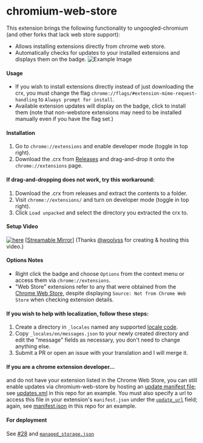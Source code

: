 # chromium-web-store
This extension brings the following functionality to ungoogled-chromium (and other forks that lack web store support):
- Allows installing extensions directly from chrome web store.
- Automatically checks for updates to your installed extensions and displays them on the badge.
![Example Image](https://raw.githubusercontent.com/NeverDecaf/chromium-web-store/master/sample2.PNG)
#### Usage
- If you wish to install extensions directly instead of just downloading the crx, you must change the flag `chrome://flags/#extension-mime-request-handling` to `Always prompt for install`.
- Available extension updates will display on the badge, click to install them (note that non-webstore extensions may need to be installed manually even if you have the flag set.)
#### Installation
1. Go to `chrome://extensions` and enable developer mode (toggle in top right).
2. Download the .crx from [Releases](https://github.com/NeverDecaf/chromium-web-store/releases/latest) and drag-and-drop it onto the `chrome://extensions` page.
#### If drag-and-dropping does not work, try this workaround:
1. Download the .crx from releases and extract the contents to a folder.
2. Visit `chrome://extensions/` and turn on developer mode (toggle in top right).
3. Click `Load unpacked` and select the directory you extracted the crx to.
#### Setup Video
[![here](https://raw.githubusercontent.com/NeverDecaf/chromium-web-store/master/video_thumbnail.png)](https://chromium.woolyss.com/f/video-extension-chromium-web-store.mp4)
[[Streamable Mirror](https://streamable.com/655nn)] (Thanks [@woolyss](https://github.com/woolyss) for creating & hosting this video.)
#### Options Notes
- Right click the badge and choose `Options` from the context menu or access them via `chrome://extensions`.
- "Web Store" extensions refer to any that were obtained from the [Chrome Web Store](https://chrome.google.com/webstore/category/extensions), despite displaying `Source: Not from Chrome Web Store` when checking extension details.
#### If you wish to help with localization, follow these steps:
1. Create a directory in `_locales` named any supported [locale code](https://developer.chrome.com/webstore/i18n?csw=1#localeTable).
2. Copy `_locales/en/messages.json` to your newly created directory and edit the "message" fields as necessary, you don't need to change anything else.
3. Submit a PR or open an issue with your translation and I will merge it.
#### If you are a chrome extension developer...
and do not have your extension listed in the Chrome Web Store, you can still enable updates via chromium-web-store by hosting an [update manifest file](https://developer.chrome.com/apps/autoupdate#update_manifest); see [updates.xml](https://github.com/NeverDecaf/chromium-web-store/blob/master/updates.xml) in this repo for an example. You must also specify a url to access this file in your extension's `manifest.json` under the [`update_url`](https://developer.chrome.com/apps/autoupdate#update_url) field; again, see [manifest.json](https://github.com/NeverDecaf/chromium-web-store/blob/master/src/manifest.json) in this repo for an example.
#### For deployment
See [#28](https://github.com/NeverDecaf/chromium-web-store/issues/28) and [`managed_storage.json`](https://github.com/NeverDecaf/chromium-web-store/blob/master/src/managed_storage.json)

